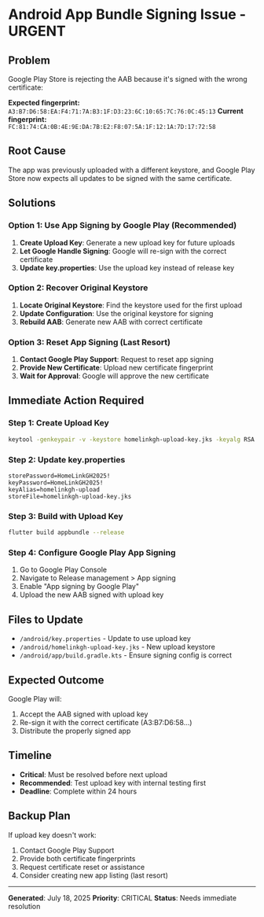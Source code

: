 # Android App Bundle Signing Issue - URGENT

## Problem
Google Play Store is rejecting the AAB because it's signed with the wrong certificate:

**Expected fingerprint:** `A3:B7:D6:58:EA:F4:71:7A:B3:1F:D3:23:6C:10:65:7C:76:0C:45:13`
**Current fingerprint:** `FC:81:74:CA:0B:4E:9E:DA:7B:E2:F8:07:5A:1F:12:1A:7D:17:72:58`

## Root Cause
The app was previously uploaded with a different keystore, and Google Play Store now expects all updates to be signed with the same certificate.

## Solutions

### Option 1: Use App Signing by Google Play (Recommended)
1. **Create Upload Key**: Generate a new upload key for future uploads
2. **Let Google Handle Signing**: Google will re-sign with the correct certificate
3. **Update key.properties**: Use the upload key instead of release key

### Option 2: Recover Original Keystore
1. **Locate Original Keystore**: Find the keystore used for the first upload
2. **Update Configuration**: Use the original keystore for signing
3. **Rebuild AAB**: Generate new AAB with correct certificate

### Option 3: Reset App Signing (Last Resort)
1. **Contact Google Play Support**: Request to reset app signing
2. **Provide New Certificate**: Upload new certificate fingerprint
3. **Wait for Approval**: Google will approve the new certificate

## Immediate Action Required

### Step 1: Create Upload Key
```bash
keytool -genkeypair -v -keystore homelinkgh-upload-key.jks -keyalg RSA -keysize 2048 -validity 10000 -alias homelinkgh-upload
```

### Step 2: Update key.properties
```properties
storePassword=HomeLinkGH2025!
keyPassword=HomeLinkGH2025!
keyAlias=homelinkgh-upload
storeFile=homelinkgh-upload-key.jks
```

### Step 3: Build with Upload Key
```bash
flutter build appbundle --release
```

### Step 4: Configure Google Play App Signing
1. Go to Google Play Console
2. Navigate to Release management > App signing
3. Enable "App signing by Google Play"
4. Upload the new AAB signed with upload key

## Files to Update
- `/android/key.properties` - Update to use upload key
- `/android/homelinkgh-upload-key.jks` - New upload keystore
- `/android/app/build.gradle.kts` - Ensure signing config is correct

## Expected Outcome
Google Play will:
1. Accept the AAB signed with upload key
2. Re-sign it with the correct certificate (A3:B7:D6:58...)
3. Distribute the properly signed app

## Timeline
- **Critical**: Must be resolved before next upload
- **Recommended**: Test upload key with internal testing first
- **Deadline**: Complete within 24 hours

## Backup Plan
If upload key doesn't work:
1. Contact Google Play Support
2. Provide both certificate fingerprints
3. Request certificate reset or assistance
4. Consider creating new app listing (last resort)

---

**Generated**: July 18, 2025
**Priority**: CRITICAL
**Status**: Needs immediate resolution